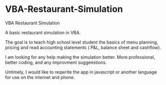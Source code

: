 # VBA-Restaurant-Simulation
VBA Restaurant Simulation

A basic restaurant simulation in VBA.

The goal is to teach high school level student the basics of menu planning, pricing and read accounting statements (
P&L, balance sheet and cashflow).

I am looking for any help making the simulation better.  More professional, better coding, and any improvment suggeestions. 

Untimely, I would like to reqwrite the app in javascript or another language for use on the internet and phone. 
